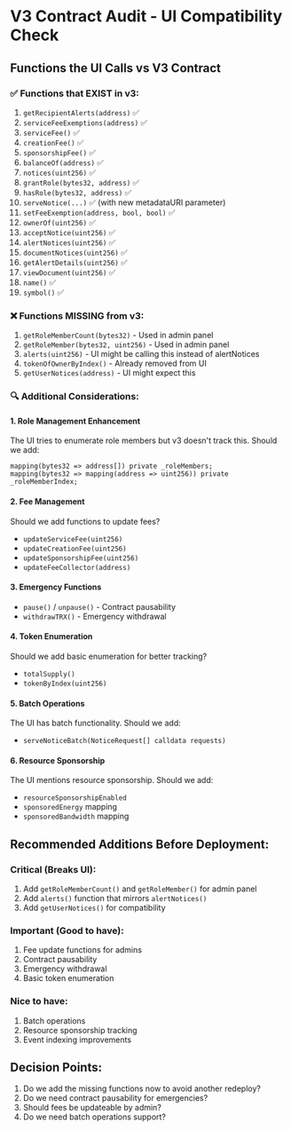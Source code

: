 # V3 Contract Audit - UI Compatibility Check

## Functions the UI Calls vs V3 Contract

### ✅ Functions that EXIST in v3:
1. `getRecipientAlerts(address)` ✅
2. `serviceFeeExemptions(address)` ✅
3. `serviceFee()` ✅
4. `creationFee()` ✅
5. `sponsorshipFee()` ✅
6. `balanceOf(address)` ✅
7. `notices(uint256)` ✅
8. `grantRole(bytes32, address)` ✅
9. `hasRole(bytes32, address)` ✅
10. `serveNotice(...)` ✅ (with new metadataURI parameter)
11. `setFeeExemption(address, bool, bool)` ✅
12. `ownerOf(uint256)` ✅
13. `acceptNotice(uint256)` ✅
14. `alertNotices(uint256)` ✅
15. `documentNotices(uint256)` ✅
16. `getAlertDetails(uint256)` ✅
17. `viewDocument(uint256)` ✅
18. `name()` ✅
19. `symbol()` ✅

### ❌ Functions MISSING from v3:
1. `getRoleMemberCount(bytes32)` - Used in admin panel
2. `getRoleMember(bytes32, uint256)` - Used in admin panel
3. `alerts(uint256)` - UI might be calling this instead of alertNotices
4. `tokenOfOwnerByIndex()` - Already removed from UI
5. `getUserNotices(address)` - UI might expect this

### 🔍 Additional Considerations:

#### 1. Role Management Enhancement
The UI tries to enumerate role members but v3 doesn't track this. Should we add:
```solidity
mapping(bytes32 => address[]) private _roleMembers;
mapping(bytes32 => mapping(address => uint256)) private _roleMemberIndex;
```

#### 2. Fee Management
Should we add functions to update fees?
- `updateServiceFee(uint256)`
- `updateCreationFee(uint256)`
- `updateSponsorshipFee(uint256)`
- `updateFeeCollector(address)`

#### 3. Emergency Functions
- `pause()` / `unpause()` - Contract pausability
- `withdrawTRX()` - Emergency withdrawal

#### 4. Token Enumeration
Should we add basic enumeration for better tracking?
- `totalSupply()`
- `tokenByIndex(uint256)`

#### 5. Batch Operations
The UI has batch functionality. Should we add:
- `serveNoticeBatch(NoticeRequest[] calldata requests)`

#### 6. Resource Sponsorship
The UI mentions resource sponsorship. Should we add:
- `resourceSponsorshipEnabled`
- `sponsoredEnergy` mapping
- `sponsoredBandwidth` mapping

## Recommended Additions Before Deployment:

### Critical (Breaks UI):
1. Add `getRoleMemberCount()` and `getRoleMember()` for admin panel
2. Add `alerts()` function that mirrors `alertNotices()`
3. Add `getUserNotices()` for compatibility

### Important (Good to have):
1. Fee update functions for admins
2. Contract pausability
3. Emergency withdrawal
4. Basic token enumeration

### Nice to have:
1. Batch operations
2. Resource sponsorship tracking
3. Event indexing improvements

## Decision Points:
1. Do we add the missing functions now to avoid another redeploy?
2. Do we need contract pausability for emergencies?
3. Should fees be updateable by admin?
4. Do we need batch operations support?